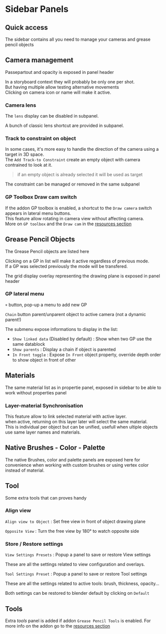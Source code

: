 # Sidebar Panels


## Quick access

The sidebar contains all you need to manage your cameras and grease pencil objects

## Camera management

Passepartout and opacity is exposed in panel header

In a storyboard context they will probably be only one per shot.  
But having multiple allow testing alternative movements  
Clicking on camera icon or name will make it active.  

### Camera lens

The `lens` display can be disabled in subpanel.  

A bunch of classic lens shortcut are provided in subpanel.

### Track to constraint on object

In some cases, it's more easy to handle the direction of the camera using a target in 3D space.  
The `Add Track-to Constraint` create an empty object with camera contrained to look at it.

> if an empty object is already selected it will be used as target

The constraint can be managed or removed in the same subpanel

### GP Toolbox Draw cam switch

If the addon GP toolbox is enabled, a shortcut to the `Draw camera` switch appears in lateral menu buttons.  
This feature allow rotating in camera view without affecting camera.  
More on `GP toolbox` and the `Draw cam` in the [resources section](./resources.md#gp-toolbox)

## Grease Pencil Objects

The Grease Pencil objects are listed here

Clicking on a GP in list will make it active regardless of previous mode.  
If a GP was selected previously the mode will be transfered.  

The grid display overlay representing the drawing plane is exposed in panel header

### GP lateral menu

`+` button, pop-up a menu to add new GP

`Chain` button parent/unparent object to active camera (not a dynamic parent!)


The submenu expose informations to display in the list:

- `Show linked data` (Disabled by default) : Show when two GP use the same datablock
- `Show parents` : Display a chain if object is parented
- `In Front toggle` : Expose `In Front` object property, override depth order to show object in front of other


## Materials

The same material list as in propertie panel, exposed in sidebar to be able to work without properties panel

### Layer-material Synchronisation

This feature allow to link selected material with active layer.  
when active, returning on this layer later will select the same material.  
This is individual per object but can be unified, usefull when ultiple objects use same layer names and materials.


## Native Brushes - Color - Palette

The native Brushes, color and palette panels are exposed here for convenience when working with custom brushes or using vertex color instead of material.

## Tool

Some extra tools that can proves handy

### Align view


`Align view to Object` : Set free view in front of object drawing plane

`Opposite View` : Turn the free view by 180° to watch opposite side


### Store / Restore settings

`View Settings Presets` : Popup a panel to save or restore View settings

These are all the settings related to view configuration and overlays.

`Tool Settings Preset` : Popup a panel to save or restore Tool settings

These are all the settings related to active tools: brush, thickness, opacity...


Both settings can be restored to blender default by clicking on `Default`


## Tools

Extra _tools_ panel is added if addon `Grease Pencil Tools` is enabled.
For more info on the addon go to the [resources section](./resources.md#grease-pencil-tools)

